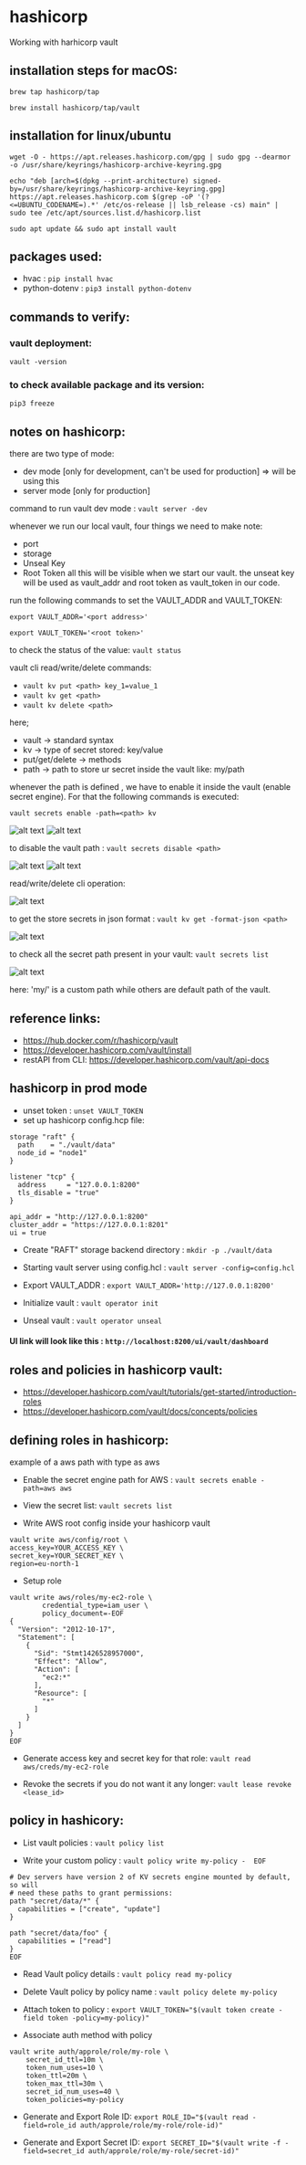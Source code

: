 # hashicorp
Working with harhicorp vault

## installation steps for macOS:

`brew tap hashicorp/tap`

`brew install hashicorp/tap/vault`

## installation for linux/ubuntu

`wget -O - https://apt.releases.hashicorp.com/gpg | sudo gpg --dearmor -o /usr/share/keyrings/hashicorp-archive-keyring.gpg`

`echo "deb [arch=$(dpkg --print-architecture) signed-by=/usr/share/keyrings/hashicorp-archive-keyring.gpg] https://apt.releases.hashicorp.com $(grep -oP '(?<=UBUNTU_CODENAME=).*' /etc/os-release || lsb_release -cs) main" | sudo tee /etc/apt/sources.list.d/hashicorp.list`

`sudo apt update && sudo apt install vault`

## packages used:

* hvac : `pip install hvac`
* python-dotenv : `pip3 install python-dotenv`

## commands to verify:

### vault deployment:

`vault -version`

### to check available package and its version:

`pip3 freeze`


## notes on hashicorp:

there are two type of mode:
* dev mode [only for development, can't be used for production] => will be using this
* server mode [only for production]

command to run vault dev mode : `vault server -dev`

whenever we run our local vault, four things we need to make note:
* port
* storage
* Unseal Key
* Root Token
all this will be visible when we start our vault.
the unseat key will be used as vault_addr and root token as vault_token in our code.

run the following commands to set the VAULT_ADDR and VAULT_TOKEN:

`export VAULT_ADDR='<port address>'`

`export VAULT_TOKEN='<root token>'`

to check the status of the value: `vault status`

vault cli read/write/delete commands:
* `vault kv put <path> key_1=value_1`
* `vault kv get <path>`
* `vault kv delete <path>`

here;
* vault -> standard syntax
* kv -> type of secret stored: key/value
* put/get/delete -> methods
* path -> path to store ur secret inside the vault like: my/path

whenever the path is defined , we have to enable it inside the vault (enable secret engine). For that the following commands is executed:

`vault secrets enable -path=<path> kv`

![alt text](<Screenshot 2025-07-27 at 1.10.29 PM.png>)
![alt text](<Screenshot 2025-07-27 at 1.24.52 PM.png>)

to disable the vault path : `vault secrets disable <path>`

![alt text](<Screenshot 2025-07-27 at 2.30.27 PM.png>)
![alt text](<Screenshot 2025-07-27 at 2.40.27 PM.png>)

read/write/delete cli operation:

![alt text](<Screenshot 2025-07-27 at 1.15.48 PM.png>)

to get the store secrets in json format : `vault kv get -format-json <path>`

![alt text](<Screenshot 2025-07-27 at 1.17.39 PM.png>)

to check all the secret path present in your vault: `vault secrets list`

![alt text](<Screenshot 2025-07-27 at 1.25.35 PM.png>)

here:
'my/' is a custom path while others are default path of the vault.


## reference links:
* https://hub.docker.com/r/hashicorp/vault
* https://developer.hashicorp.com/vault/install
* restAPI from CLI: https://developer.hashicorp.com/vault/api-docs




## hashicorp in prod mode
* unset token : `unset VAULT_TOKEN`
* set up hashicorp config.hcp file:
```
storage "raft" {
  path    = "./vault/data"
  node_id = "node1"
}

listener "tcp" {
  address     = "127.0.0.1:8200"
  tls_disable = "true"
}

api_addr = "http://127.0.0.1:8200"
cluster_addr = "https://127.0.0.1:8201"
ui = true
```



* Create "RAFT" storage backend directory : `mkdir -p ./vault/data`

* Starting vault server using config.hcl : `vault server -config=config.hcl`

* Export VAULT_ADDR : `export VAULT_ADDR='http://127.0.0.1:8200'`

* Initialize vault : `vault operator init`

* Unseal vault : `vault operator unseal`


#### UI link will look like this : `http://localhost:8200/ui/vault/dashboard`


## roles and policies in hashicorp vault:
* https://developer.hashicorp.com/vault/tutorials/get-started/introduction-roles
* https://developer.hashicorp.com/vault/docs/concepts/policies


## defining roles in hashicorp:
example of a aws path with type as aws

* Enable the secret engine path for AWS : `vault secrets enable -path=aws aws`

* View the secret list: `vault secrets list`

* Write AWS root config inside your hashicorp vault

```
vault write aws/config/root \
access_key=YOUR_ACCESS_KEY \
secret_key=YOUR_SECRET_KEY \
region=eu-north-1
```

* Setup role 

```
vault write aws/roles/my-ec2-role \
        credential_type=iam_user \
        policy_document=-EOF
{
  "Version": "2012-10-17",
  "Statement": [
    {
      "Sid": "Stmt1426528957000",
      "Effect": "Allow",
      "Action": [
        "ec2:*"
      ],
      "Resource": [
        "*"
      ]
    }
  ]
}
EOF
```

* Generate access key and secret key for that role: `vault read aws/creds/my-ec2-role`

*  Revoke the secrets if you do not want it any longer: `vault lease revoke <lease_id>`

## policy in hashicory:

* List vault policies : `vault policy list`

* Write your custom policy : `vault policy write my-policy -  EOF`

```
# Dev servers have version 2 of KV secrets engine mounted by default, so will
# need these paths to grant permissions:
path "secret/data/*" {
  capabilities = ["create", "update"]
}

path "secret/data/foo" {
  capabilities = ["read"]
}
EOF
```

* Read Vault policy details : `vault policy read my-policy`

* Delete Vault policy by policy name : `vault policy delete my-policy`

* Attach token to policy : `export VAULT_TOKEN="$(vault token create -field token -policy=my-policy)"`

* Associate auth method with policy 

```
vault write auth/approle/role/my-role \
    secret_id_ttl=10m \
    token_num_uses=10 \
    token_ttl=20m \
    token_max_ttl=30m \
    secret_id_num_uses=40 \
    token_policies=my-policy
```

* Generate and Export Role ID: `export ROLE_ID="$(vault read -field=role_id auth/approle/role/my-role/role-id)"`

* Generate and Export Secret ID: `export SECRET_ID="$(vault write -f -field=secret_id auth/approle/role/my-role/secret-id)"`